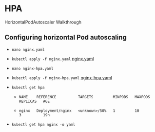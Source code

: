 # HPA
HorizontalPodAutoscaler Walkthrough

## Configuring horizontal Pod autoscaling

* ```nano nginx.yaml```

* ```kubectl apply -f nginx.yaml``` [nginx.yaml](https://raw.githubusercontent.com/SiNa88/HPA/main/nginx.yaml)

* ```nano nginx-hpa.yaml```

* ```kubectl apply -f nginx-hpa.yaml``` [nginx-hpa.yaml](https://raw.githubusercontent.com/SiNa88/HPA/main/nginx-hpa.yaml)

* ```kubectl get hpa```

  * ```NAME    REFERENCE          TARGETS         MINPODS   MAXPODS   REPLICAS   AGE```

  * ```nginx   Deployment/nginx   <unknown>/50%   1         10        3          19h```

* ```kubectl get hpa nginx -o yaml```
